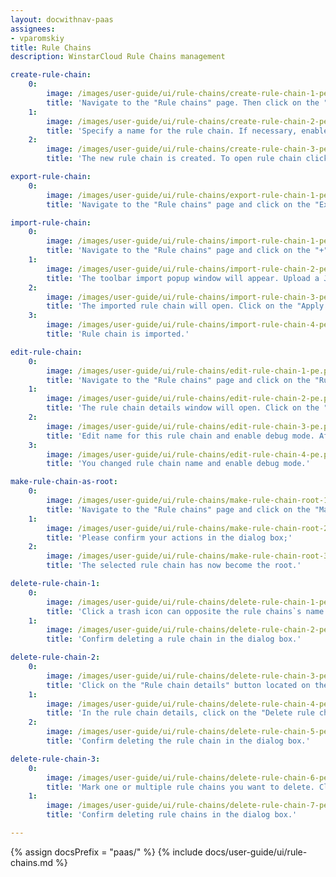 ```yaml
---
layout: docwithnav-paas
assignees:
- vparomskiy
title: Rule Chains
description: WinstarCloud Rule Chains management

create-rule-chain:
    0:
        image: /images/user-guide/ui/rule-chains/create-rule-chain-1-pe.png
        title: 'Navigate to the "Rule chains" page. Then click on the "plus" icon in the upper right corner, and select "Create new rule chain";'
    1:
        image: /images/user-guide/ui/rule-chains/create-rule-chain-2-pe.png
        title: 'Specify a name for the rule chain. If necessary, enable "Debug mode". Click "Add";'
    2:
        image: /images/user-guide/ui/rule-chains/create-rule-chain-3-pe.png
        title: 'The new rule chain is created. To open rule chain click on it.'

export-rule-chain:
    0:
        image: /images/user-guide/ui/rule-chains/export-rule-chain-1-pe.png
        title: 'Navigate to the "Rule chains" page and click on the "Export rule chain" icon located on the particular rule chain row. A JSON file containing the rule chain configuration will be saved on your PC.'

import-rule-chain:
    0:
        image: /images/user-guide/ui/rule-chains/import-rule-chain-1-pe.png
        title: 'Navigate to the "Rule chains" page and click on the "+" button in the upper right corner of the screen and then choose "Import rule chain" option;'
    1:
        image: /images/user-guide/ui/rule-chains/import-rule-chain-2-pe.png
        title: 'The toolbar import popup window will appear. Upload a JSON file and click on the "Import" button;'
    2:
        image: /images/user-guide/ui/rule-chains/import-rule-chain-3-pe.png
        title: 'The imported rule chain will open. Click on the "Apply changes" button to save the rule chain. Then, go back to the main "Rule chains" page;'
    3:
        image: /images/user-guide/ui/rule-chains/import-rule-chain-4-pe.png
        title: 'Rule chain is imported.'

edit-rule-chain:
    0:
        image: /images/user-guide/ui/rule-chains/edit-rule-chain-1-pe.png
        title: 'Navigate to the "Rule chains" page and click on the "Rule chain details" icon can opposite the rule chain`s name you want to edit;'
    1:
        image: /images/user-guide/ui/rule-chains/edit-rule-chain-2-pe.png
        title: 'The rule chain details window will open. Click on the "pencil" icon to enter edit mode;'
    2:
        image: /images/user-guide/ui/rule-chains/edit-rule-chain-3-pe.png
        title: 'Edit name for this rule chain and enable debug mode. After that, click on the "Apply changes" button;'
    3:
        image: /images/user-guide/ui/rule-chains/edit-rule-chain-4-pe.png
        title: 'You changed rule chain name and enable debug mode.'

make-rule-chain-as-root:
    0:
        image: /images/user-guide/ui/rule-chains/make-rule-chain-root-1-pe.png
        title: 'Navigate to the "Rule chains" page and click on the "Make rule chain root" button located on the particular rule chain row;'
    1:
        image: /images/user-guide/ui/rule-chains/make-rule-chain-root-2-pe.png
        title: 'Please confirm your actions in the dialog box;'
    2:
        image: /images/user-guide/ui/rule-chains/make-rule-chain-root-3-pe.png
        title: 'The selected rule chain has now become the root.'

delete-rule-chain-1:
    0:
        image: /images/user-guide/ui/rule-chains/delete-rule-chain-1-pe.png
        title: 'Click a trash icon can opposite the rule chains`s name you want to delete;'
    1:
        image: /images/user-guide/ui/rule-chains/delete-rule-chain-2-pe.png
        title: 'Confirm deleting a rule chain in the dialog box.'

delete-rule-chain-2:
    0:
        image: /images/user-guide/ui/rule-chains/delete-rule-chain-3-pe.png
        title: 'Click on the "Rule chain details" button located on the particular rule chain row;'
    1:
        image: /images/user-guide/ui/rule-chains/delete-rule-chain-4-pe.png
        title: 'In the rule chain details, click on the "Delete rule chain" button;'
    2:
        image: /images/user-guide/ui/rule-chains/delete-rule-chain-5-pe.png
        title: 'Confirm deleting the rule chain in the dialog box.'

delete-rule-chain-3:
    0:
        image: /images/user-guide/ui/rule-chains/delete-rule-chain-6-pe.png
        title: 'Mark one or multiple rule chains you want to delete. Click on the trash bin icon in the top right corner;'
    1:
        image: /images/user-guide/ui/rule-chains/delete-rule-chain-7-pe.png
        title: 'Confirm deleting rule chains in the dialog box.'

---
```


{% assign docsPrefix = "paas/" %}
{% include docs/user-guide/ui/rule-chains.md %}